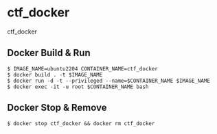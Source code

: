 # ctf_docker
ctf_docker


## Docker Build & Run
```
$ IMAGE_NAME=ubuntu2204 CONTAINER_NAME=ctf_docker
$ docker build . -t $IMAGE_NAME
$ docker run -d -t --privileged --name=$CONTAINER_NAME $IMAGE_NAME
$ docker exec -it -u root $CONTAINER_NAME bash
```


## Docker Stop & Remove
```
$ docker stop ctf_docker && docker rm ctf_docker
```
